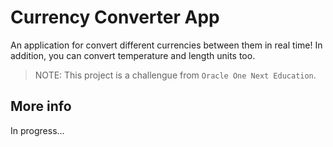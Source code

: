 # Currency Converter App
An application for convert different currencies between them in
real time! In addition, you can convert temperature and length units too.

> NOTE: This project is a challengue from `Oracle One Next Education`.

## More info
In progress...
